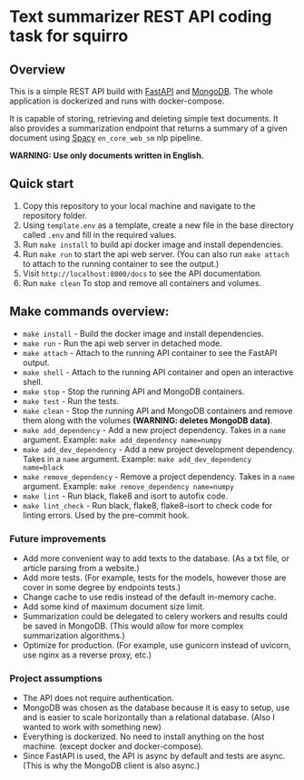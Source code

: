 # Text summarizer REST API coding task for squirro

## Overview
This is a simple REST API build with [FastAPI](https://fastapi.tiangolo.com) and [MongoDB](https://www.mongodb.com/). The whole application is dockerized and runs with docker-compose.

It is capable of storing, retrieving and deleting simple text documents. It also provides a summarization endpoint that returns a summary of a given document using [Spacy](https://spacy.io/) `en_core_web_sm` nlp pipeline.

**WARNING: Use only documents written in English.**

## Quick start
1. Copy this repository to your local machine and navigate to the repository folder.
2. Using `template.env` as a template, create a new file in the base directory called `.env` and fill in the required values.
3. Run `make install` to build api docker image and install dependencies.
4. Run `make run` to start the api web server. (You can also run `make attach` to attach to the running container to see the output.)
5. Visit `http://localhost:8000/docs` to see the API documentation.
6. Run `make clean` To stop and remove all containers and volumes.

## Make commands overview:
- `make install` - Build the docker image and install dependencies.
- `make run` - Run the api web server in detached mode.
- `make attach` - Attach to the running API container to see the FastAPI output.
- `make shell` - Attach to the running API container and open an interactive shell.
- `make stop` - Stop the running API and MongoDB containers.
- `make test` - Run the tests.
- `make clean` - Stop the running API and MongoDB containers and remove them along with the volumes **(WARNING: deletes MongoDB data)**.
- `make add_dependency` - Add a new project dependency. Takes in a `name` argument. Example: `make add_dependency name=numpy`
- `make add_dev_dependency` - Add a new project development dependency. Takes in a `name` argument. Example: `make add_dev_dependency name=black`
- `make remove_dependency` - Remove a project dependency. Takes in a `name` argument. Example: `make remove_dependency name=numpy`
- `make lint` - Run black, flake8 and isort to autofix code.
- `make lint_check` - Run black, flake8, flake8-isort to check code for linting errors. Used by the pre-commit hook.

### Future improvements
- Add more convenient way to add texts to the database. (As a txt file, or article parsing from a website.)
- Add more tests. (For example, tests for the models, however those are cover in some degree by endpoints tests.)
- Change cache to use redis instead of the default in-memory cache.
- Add some kind of maximum document size limit.
- Summarization could be delegated to celery workers and results could be saved in MongoDB. (This would allow for more complex summarization algorithms.)
- Optimize for production. (For example, use gunicorn instead of uvicorn, use nginx as a reverse proxy, etc.)

### Project assumptions
- The API does not require authentication.
- MongoDB was chosen as the database because it is easy to setup, use and is easier to scale horizontally than a relational database. (Also I wanted to work with something new)
- Everything is dockerized. No need to install anything on the host machine. (except docker and docker-compose).
- Since FastAPI is used, the API is async by default and tests are async. (This is why the MongoDB client is also async.)
